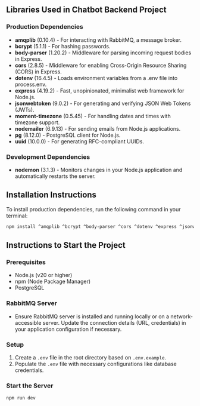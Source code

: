 ## Libraries Used in Chatbot Backend Project

### Production Dependencies

* **amqplib** (0.10.4) - For interacting with RabbitMQ, a message broker.
* **bcrypt** (5.1.1) - For hashing passwords.
* **body-parser** (1.20.2) - Middleware for parsing incoming request bodies in Express.
* **cors** (2.8.5) - Middleware for enabling Cross-Origin Resource Sharing (CORS) in Express.
* **dotenv** (16.4.5) - Loads environment variables from a .env file into process.env.
* **express** (4.19.2) - Fast, unopinionated, minimalist web framework for Node.js.
* **jsonwebtoken** (9.0.2) - For generating and verifying JSON Web Tokens (JWTs).
* **moment-timezone** (0.5.45) - For handling dates and times with timezone support.
* **nodemailer** (6.9.13) - For sending emails from Node.js applications.
* **pg** (8.12.0) - PostgreSQL client for Node.js.
* **uuid** (10.0.0) - For generating RFC-compliant UUIDs.

### Development Dependencies

* **nodemon** (3.1.3) - Monitors changes in your Node.js application and automatically restarts the server.

## Installation Instructions

To install production dependencies, run the following command in your terminal:

```bash
npm install ^amqplib ^bcrypt ^body-parser ^cors ^dotenv ^express ^jsonwebtoken ^moment-timezone ^nodemailer ^pg ^uuid
```

## Instructions to Start the Project

### Prerequisites
* Node.js (v20 or higher)
* npm (Node Package Manager)
* PostgreSQL

### RabbitMQ Server
* Ensure RabbitMQ server is installed and running locally or on a network-accessible server. Update the connection details (URL, credentials) in your application configuration if necessary.
### Setup
1. Create a `.env` file in the root directory based on `.env.example`.
2. Populate the `.env` file with necessary configurations like database credentials.

### Start the Server
```bash
npm run dev
```